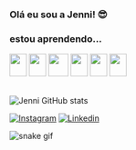 ### Olá eu sou a Jenni! 😎
### estou aprendendo... 


<div style="display: inline_block">
    <img src="https://cdn.jsdelivr.net/gh/devicons/devicon/icons/javascript/javascript-original.svg" height="40px" width="30px"/>
    <img src="https://cdn.jsdelivr.net/gh/devicons/devicon/icons/typescript/typescript-original.svg" height="40px" width="30px"/>     
    <img src="https://cdn.jsdelivr.net/gh/devicons/devicon/icons/java/java-original-wordmark.svg" height="40px" width="35px" />
    <img src="https://cdn.jsdelivr.net/gh/devicons/devicon/icons/html5/html5-original.svg" height="40px" width="30px" />
    <img src="https://cdn.jsdelivr.net/gh/devicons/devicon/icons/css3/css3-original.svg" height="40px" width="30px" />
    <img src="https://cdn.jsdelivr.net/gh/devicons/devicon/icons/angularjs/angularjs-original.svg" height="40px" width="30px" />
          
          
          
</div>

<br>

![Jenni GitHub stats](https://github-readme-stats.vercel.app/api?username=jnnixx&show_icons=true&theme=radical)



[![Instagram](https://img.shields.io/badge/Instagram-E4405F?style=for-the-badge&logo=instagram&logoColor=white)](https://www.instagram.com/i.jeyjey/)
[![Linkedin](https://img.shields.io/badge/LinkedIn-0077B5?style=for-the-badge&logo=linkedin&logoColor=white)](https://www.linkedin.com/in/jennifer-rosa-25553b250/)

![snake gif](https://github.com/SEU_USUARIO/SEU_REPOSITORIO/blob/output/github-contribution-grid-snake.svg)
